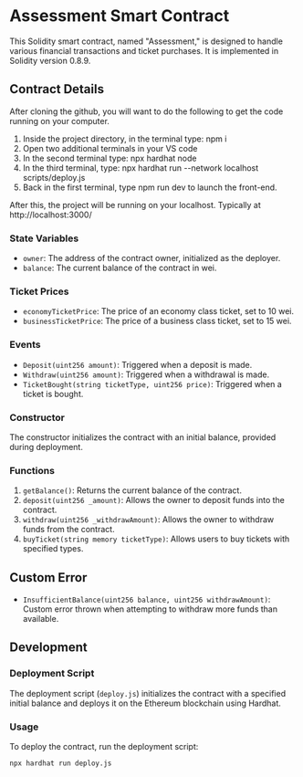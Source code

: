 # Assessment Smart Contract

This Solidity smart contract, named "Assessment," is designed to handle various financial transactions and ticket purchases. It is implemented in Solidity version 0.8.9.

## Contract Details

After cloning the github, you will want to do the following to get the code running on your computer.

1. Inside the project directory, in the terminal type: npm i
2. Open two additional terminals in your VS code
3. In the second terminal type: npx hardhat node
4. In the third terminal, type: npx hardhat run --network localhost scripts/deploy.js
5. Back in the first terminal, type npm run dev to launch the front-end.

After this, the project will be running on your localhost. 
Typically at http://localhost:3000/

### State Variables
- `owner`: The address of the contract owner, initialized as the deployer.
- `balance`: The current balance of the contract in wei.

### Ticket Prices
- `economyTicketPrice`: The price of an economy class ticket, set to 10 wei.
- `businessTicketPrice`: The price of a business class ticket, set to 15 wei.

### Events
- `Deposit(uint256 amount)`: Triggered when a deposit is made.
- `Withdraw(uint256 amount)`: Triggered when a withdrawal is made.
- `TicketBought(string ticketType, uint256 price)`: Triggered when a ticket is bought.

### Constructor
The constructor initializes the contract with an initial balance, provided during deployment.

### Functions
1. `getBalance()`: Returns the current balance of the contract.
2. `deposit(uint256 _amount)`: Allows the owner to deposit funds into the contract.
3. `withdraw(uint256 _withdrawAmount)`: Allows the owner to withdraw funds from the contract.
4. `buyTicket(string memory ticketType)`: Allows users to buy tickets with specified types.

## Custom Error
- `InsufficientBalance(uint256 balance, uint256 withdrawAmount)`: Custom error thrown when attempting to withdraw more funds than available.

## Development

### Deployment Script
The deployment script (`deploy.js`) initializes the contract with a specified initial balance and deploys it on the Ethereum blockchain using Hardhat.

### Usage
To deploy the contract, run the deployment script:
```bash
npx hardhat run deploy.js
```


